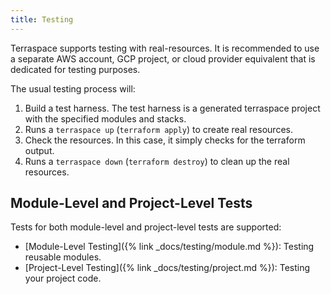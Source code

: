 ```yaml
---
title: Testing
---
```


Terraspace supports testing with real-resources. It is recommended to use a separate AWS account, GCP project, or cloud provider equivalent that is dedicated for testing purposes.

The usual testing process will:

1. Build a test harness. The test harness is a generated terraspace project with the specified modules and stacks.
2. Runs a `terraspace up` (`terraform apply`) to create real resources.
3. Check the resources. In this case, it simply checks for the terraform output.
4. Runs a `terraspace down` (`terraform destroy`) to clean up the real resources.

## Module-Level and Project-Level Tests

Tests for both module-level and project-level tests are supported:

* [Module-Level Testing]({% link _docs/testing/module.md %}): Testing reusable modules.
* [Project-Level Testing]({% link _docs/testing/project.md %}): Testing your project code.
